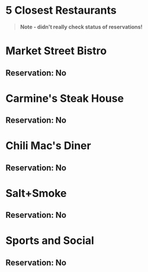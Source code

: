 # 5 Closest Restaurants

> **Note - didn't really check status of reservations!**

# Market Street Bistro

## Reservation: No

# Carmine's Steak House

## Reservation: No

# Chili Mac's Diner

## Reservation: No

# Salt+Smoke

## Reservation: No

# Sports and Social

## Reservation: No


